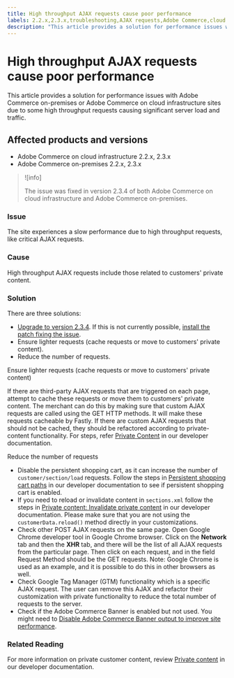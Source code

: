 ```yaml
---
title: High throughput AJAX requests cause poor performance
labels: 2.2.x,2.3.x,troubleshooting,AJAX requests,Adobe Commerce,cloud infrastructure,on-premises,high throughput,how to,slow performance
description: "This article provides a solution for performance issues with Adobe Commerce on-premises or Adobe Commerce on cloud infrastructure sites due to some high throughput requests causing significant server load and traffic."
---
```


# High throughput AJAX requests cause poor performance

This article provides a solution for performance issues with Adobe Commerce on-premises or Adobe Commerce on cloud infrastructure sites due to some high throughput requests causing significant server load and traffic.

## Affected products and versions

* Adobe Commerce on cloud infrastructure 2.2.x, 2.3.x
* Adobe Commerce on-premises 2.2.x, 2.3.x

>![info]
>
>The issue was fixed in version 2.3.4 of both Adobe Commerce on cloud infrastructure and Adobe Commerce on-premises.

### Issue

The site experiences a slow performance due to high throughput requests, like critical AJAX requests.

### Cause

High throughput AJAX requests include those related to customers' private content.

### Solution

There are three solutions:

* [Upgrade to version 2.3.4](https://devdocs.magento.com/cloud/project/project-upgrade.html). If this is not currently possible, [install the patch fixing the issue](https://support.magento.com/hc/en-us/articles/360041095391-Performance-issues-caused-by-excessive-Ajax-requests-).
* Ensure lighter requests (cache requests or move to customers' private content).
* Reduce the number of requests.

<span class="wysiwyg-underline">Ensure lighter requests (cache requests or move to customers' private content)</span>

If there are third-party AJAX requests that are triggered on each page, attempt to cache these requests or move them to customers' private content. The merchant can do this by making sure that custom AJAX requests are called using the GET HTTP methods. It will make these requests cacheable by Fastly. If there are custom AJAX requests that should not be cached, they should be refactored according to private-content functionality. For steps, refer [Private Content](https://devdocs.magento.com/guides/v2.3/extension-dev-guide/cache/page-caching/private-content.html) in our developer documentation.

 <span class="wysiwyg-underline">Reduce the number of requests</span>

* Disable the persistent shopping cart, as it can increase the number of `customer/section/load` requests. Follow the steps in [Persistent shopping cart paths](https://devdocs.magento.com/guides/v2.3/config-guide/prod/config-reference-most.html#persistent-shopping-cart-paths) in our developer documentation to see if persistent shopping cart is enabled.
* If you need to reload or invalidate content in `sections.xml` follow the steps in [Private content: Invalidate private content](https://devdocs.magento.com/guides/v2.3/extension-dev-guide/cache/page-caching/private-content.html#invalidate-private-content) in our developer documentation. Please make sure that you are not using the `customerData.reload()` method directly in your customizations.
* Check other POST AJAX requests on the same page. Open Google Chrome developer tool in Google Chrome browser. Click on the **Network** tab and then the **XHR** tab, and there will be the list of all AJAX requests from the particular page. Then click on each request, and in the field Request Method should be the GET requests. Note: Google Chrome is used as an example, and it is possible to do this in other browsers as well.
* Check Google Tag Manager (GTM) functionality which is a specific AJAX request. The user can remove this AJAX and refactor their customization with private functionality to reduce the total number of requests to the server.
* Check if the Adobe Commerce Banner is enabled but not used. You might need to [Disable Adobe Commerce Banner output to improve site performance](https://support.magento.com/hc/en-us/articles/360035285852).

### Related Reading

For more information on private customer content, review [Private content](https://devdocs.magento.com/guides/v2.3/extension-dev-guide/cache/page-caching/private-content.html?itm_source=devdocs&itm_medium=search_page&itm_campaign=federated_search&itm_term=ajax%20requests) in our developer documentation.